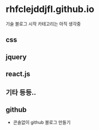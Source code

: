 # rhfclejddjfl.github.io

기술 블로그 시작 
카테고리는 아직 생각중

## css

## jquery

## react.js

## 기타 등등..

## github
* 콘솔없이 github 블로그 만들기 

